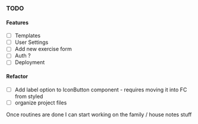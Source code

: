 ### TODO

#### Features

- [ ] Templates
- [ ] User Settings
- [ ] Add new exercise form
- [ ] Auth ?
- [ ] Deployment

#### Refactor

- [ ] Add label option to IconButton component - requires moving it into FC from styled
- [ ] organize project files

Once routines are done I can start working on the family / house notes stuff
